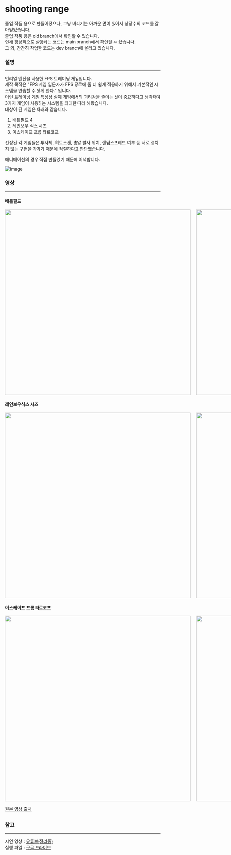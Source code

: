 # shooting range
 졸업 작품 용으로 만들어졌으나, 그냥 버리기는 아까운 면이 있어서 상당수의 코드를 갈아엎었습니다.      
졸업 작품 용은 old branch에서 확인할 수 있습니다.      
현재 정상적으로 실행되는 코드는 main branch에서 확인할 수 있습니다.     
그 외, 간간히 작업한 코드는 dev branch에 올리고 있습니다.                  
         
 ### 설명     
 ---
 언리얼 엔진을 사용한 FPS 트레이닝 게임입니다.    
제작 목적은 "FPS 게임 입문자가 FPS 장르에 좀 더 쉽게 적응하기 위해서 기본적인 시스템을 연습할 수 있게 한다." 입니다.       
이런 트레이닝 게임 특성상 실제 게임에서의 괴리감을 줄이는 것이 중요하다고 생각하여      
3가지 게임이 사용하는 시스템을 최대한 따라 해봤습니다.        
대상이 된 게임은 아래와 같습니다.    
  1. 배틀필드 4     
  2. 레인보우 식스 시즈     
  3. 이스케이프 프롬 타르코프     
      
선정된 각 게임들은 투사체, 히트스캔, 총알 발사 위치, 랜덤스프레드 여부 등 서로 겹치지 않는 구현을 가지기 때문에 적절하다고 판단했습니다.      

애니메이션의 경우 직접 만들었기 때문에 어색합니다.     
  
![image](https://drive.google.com/uc?export=view&id=1nsRe2RYn21QhJRpyaOew34hlI6FnhERx)
### 영상
---    
#### 배틀필드    
<div style="display:flex"> <!--배틀필드 -->
    <!-- 원본 -->
    <div style="flex:1;padding-right:10px;">
      <img src="https://drive.google.com/uc?export=view&id=1nsRe2RYn21QhJRpyaOew34hlI6FnhERx" width="600"/>
    </div>
    <!-- 구현 -->
    <div style="flex:1;padding-left:10px;">
      <img src="https://lh3.googleusercontent.com/fife/AAbDypDbE9O7-l_i1UiUIhRb2DNXNGThV0wTFENf4f8QsMBhlPxsABXy-m0FEtQ20izoEFAtE3AemiKbPa90xCTMxhor71Tl_UqfSPyVEb0BqDZnI4irkjAlSaigt3Xpfs69BuU40sbudtI2Mh4Ve2EDJ_SKRYsGmghhPMidlyK-9ZwMQzdwGTo5g9-rB4LQThBW7Rw2Pu5xHq4CWAAZO7ld5n50gacKXe3iF-pDwUxMWRILUjvXXVIX12QqjTL_h36f6rmVaT0HnMUCr_aVUbbGRMM93uegNizQd9AHidvas1v6nIb5mgAc-2cJWpMoENNNeNwQEUfGZnfYswGISfo4T8p6Yot41qktHZDH9QAw2Zzv29F4D53KJjk8CoYh4C9Q2Aq197W_pe_0-WLTFwTX9dD7ErWNdVpB-7L_6LSB_ZkhePWuOr0PGvd66R9mzW7ZhrFrS2trDEUG3QDv9UQ2GNCaWvOhaw5thUwIaoE43gjV1ZXU7F9foZeiLyqXyCzxeOTxhyKXn4VKBWZAj5wl8Mk2ik7mboJnaDlczvHNfa0Y2BJ0QZLNnShRuFF9vl5WGz-wNi1t-r4Dbkj3UxEWspih2SaZaqe7V66EnOHBdBZIlCzRnhVuqMyxVID2CdWClyn7wh_5EOIAmXAh5T7ipd53b5uLlZ_sMrzbbIPdRXdL_sCKY0IqYTh9M-rHukyKXKDMBmyqRXOHjLtpMDKvouKXmtXUaGN6P8cpRZTtDN7y5JfeJddWH2ibNZBMBL0ZFlHK8GWpoRgGtclN516FzASBR3WoBOPb1sifZ1ik7YmZuREb2OnJ0GucQ4PFERydLE-rU0_DCZpORxd_CfxLhKZABXaxQvcW-e9z4kq3lgMM5FBRHhu6O7keBnDxLAnxxSTz8Ttq5uTg0TSl6GjdyqZq362XgrTcJZ4UX7zJf138_VV--E8up3APRlNUOO57hwk99BwtPji7tviE9iQTVH6CNVLwQP-ydcgP1DOYoAsE2zK0Zi_e4oBDL9udzKtwYoI8vHTf5UzGgmZ9p1-70xFYXFNERN-6qYqqhXm0kbaQiLCh4OV4oipXvHBM3i454UiAYw1uRwoypAKXsmFZ9FEPOedRExvD1y4X5dBEY0WMC_DGz7Wl-wNaKco0aBD27Z_Ec8zCAi9BSAEvsx61mezfm8C1c4zdfj43keT1f7wcaP1wkVpQXBuLXwQKUxGh6NrXEJ7s5fSrvPdoH1s4gsQfFp8UGehy8i0e67X24OeXEav8x1X4V5GdKLrssuPfK9cpEUSJmzAYKSk01f_2UxDgqKkGd5uP7gmYIrNiy7wNATa3OqoQwEA-ZOiOcOzi78hjQhK9FEyyLaVhIgZH4JNfZwAvlqnbrfQZYmBFxwATGuSQjLEdTpUiy8BEp_8sMP8cVKU4e52KXieUalrp8sGxR1HnvySQx4xY_SiJD1MfFXtVs5vAh_o7w-JdAHZJLHoegA2rIPqu5tl5mArRblDVvlgbF6HBWrEbwOk_BG0DqT34ZD8M1ojfDJE=w1255-h738" width="600"/>
    </div> 
</div>

#### 레인보우식스 시즈
<div style="display:flex"> <!--레인보우 식스 시즈 -->
    <!-- 원본 -->
    <div style="flex:1;padding-right:10px;">
        <img src="https://lh3.googleusercontent.com/fife/AAbDypCwXdJobyx4GGTpCwh9jGYdJa-9y0DDTmSaq2LzekvY2BA03djvgX0x7ryiRW6c94j_Vs7SHvpiPRrWDt6OSgE5LqgqqZVlzKnDwF3wVIQc0sClvYjfms5L9qfAvFo2O2lL3gasuhxWCpphrztLI5OwncHSSWL5FLEqOARQ8jMdnr7UU5fQt-3lIjRlNBrR8KpmeS_sQvgwLA4yvzqm-Qii7oFJeYh_boABVekZrd_obv3kF-cWQVHZflYGHNyza6kT9KD1WOB5vY1sKE8B2R3KG0s7ECN8ItP9RBRCIjxZrwpm4HU-RH_SiG4hA_-s7pzhlnggV324uhP8JAVzuUI3uH8s4Pa1rArgawz0j_pDjKAzFGnnSUDH7nS-gkI21YDWk_YpjvI9Okhbm9DueRy5AkgqaJ7cn5qsikICY-s2StQ97i7KvvavS0oZVeuCp7Txt9Fb3F4hfSHAm6wGqo4K6AzF943NuKG3D5Fvx10kuumCWXbzH0QG7jay8Yd5suvRoVfS4supivB451pZOiQsU0AQ1Q0T9a1jog5XK51Gl_tyQoZ2I4j0hbBBGBuDP9Yf1-hVFtuJ12J6ACuCylZ2jJ3du6eBmNJt1ylF28nnSBuja8yUYAXaBxGGCWP5gdBGWLc_lPvygeV9rKDYBs3HvP5fU6sHVonpnpge5jHpBXN6vzcR5hHg3cbpLapyEoSRn3-j6LdytA_fT_HyyBVv9ZU00jvj_XZpF0BgGIE2g2My-jY11XQs52HNV33vt0WOsQogvXGWzxIFb8EHPZ1rAbu2yHNC0tOhB-h_estfOO9ATLD-qykhBgEgTg5JNVKwB_nO4FGxLXU13bMekSdsVU2rOpC_4lanR9k42JQQ47LMeQqyFtgRrXkZM7wntUws2lv97qNHW5PjJuoL20AX7maF_iyym_6GbifoXbqHr-xwvs3fhzLXr-lwEeXb9MgjBGwrKyl7fIlYcv4T5uD6L-a55gSX7XeGsZGVw-9tzXXI9zT8cBXRUWnVUmEdFHUat3eQ7E0oZxcg366uAZx5_6ZCbBj-4Q5qBcjclkm-MtM3VPtdux_bBwWgqtQ7vYwdVuc6SiJOLkzg8lJ6bzcgPW_3YT-KpKrT2mfoIXKz78ZfSWSxwD7Rmx3WLe1TDICcJyyaFDddR0oBsgl478qQq_J3hf2JrthbId6giHERK0ThjktV6WVsE7ZC0RJ9P-LWfnec-W6yiTtJx3PKFSnynUwaS_Rhs1inHNJeieyMceUUqw_0qe7O6V_OS8oXYuCyT3qUlLuIKK19sYdyzL-uJWMwz1vMl7Te1xUZsrIKiQb_cNOlvebP-90Hm2519ubLWEALKt5UpSoZe4j2KBDDoZZmDq7xpwdsnt5TRjJKBe4gCGF9Of6STR5n52VduT-4FDiWlSv5RO7qGsGJtSsIQcPhaurd3FlhC3vRLwHGAnMbybP_HjIhhKwBXm_u51kcqnORBsao8iMd7eIVh71RyD_KAZu1EL_-DaXyrYGLR0SRNni6GhfHNZ4=w1255-h738" width="600"/>
    </div>
    <!-- 구현 -->
    <div style="flex:1;padding-left:10px;">
        <img src="https://lh3.googleusercontent.com/fife/AAbDypBnT-F_5jS-t3b3USfj5gIEX_fVs6i7T1eV-wHrjLqKQjtD-NuEQbjHG-iEr3hKDFgZdbXsEAos0RY--JhYdl5fsVLs_gh2qPhgVquFzUF85KRYySMS6AKLKtMZz-hn5z2jypN7ACphey0S2yqrQP_5sqjd-waTGzxR7XNzWN5XQXrsivEoMVDe7L0CB-sd-HEK0hYdFUlm8zFjMC3wjpqXqVAqagyA53m41iwYH9hfh4RjKls5jYNMmnMOCJdgc1lFwRhpDSwnTiMXhItXKCLar3uR3gK3jG8C30bpU69GMomdFFtgv9w4rev8xy4h5nmy-8pK89Svj0HxZB5xK54qtxSQB8bRmwN8K1OMFB8QpWK1tS3gitdWPh_p8xTF7UI8w0_XxPn5CHcn8BR-dCf7q9FSgl8pA3iIyv8wW8j9XW-Mjc1lIvdtbRwFYO_TmQDgOWvf24sDXN4e6TjJ1wfM2wVG3UURHp1jyNxj6D-KexdqdwhQGANUmVobFZiC2HaSb4Y-i1ZbL6y4IOFW3r9fia_WrJr2i0KTAOvTaluJqkm2NMcyXB21bexqxcG6amJTEgjlikChsaDYRtNGOUC-RfgaAe2_bHJCyk6lYzdpXtB0gyEx8mo3ybdW1bJWjkvAR7ANt2EJ9X8iwRcUJ8mehJnWgyIBMZwnUDl_0IBne32lIXyxO-yaT_ytCJDJgJ30m3-UYr8xJxt6ld1IjkMpeqQZbaaTdgv7o2mCVqeaNgmt9OvzhK4PniW2P1Po0Mj5rKTF8ApUhWIDHJhwfh7tS6JTUyqXy7oUQ7z0lbytPqXXxgsmWwpYQu-_CNHvEPBDUQ39Miwr8bkYnhyp5LnwLdQiYcnqfho9AbsyU8KslfNvTAvUBeJv2tsjLrFuFV76rf1burpYKSG5l9n1-894O8TLIWRv2a3M97fdjhT1HFxBCjq39ZUEPyNPosNxn137-KxjPqTFtJT0SX6IY-VMGUjr--sSTJyRmB_b4jRHp2UN39-ZslpQxeDHX6QecGJ7OKjQ2KTXVrLgzhn8764cc8ksywAAjUlt63yJp2B-r3czDDMUSGUz91NPFQe7mlmQCBFoqanZnn1GHsQRyNIWOiYElnNH_cOyeor681BiTopVgEteqhwv0QA0UThNbi0CIhTJLJwiPHgL9nTgqJOwbo1IWSKTPRusM30XOwXGKZ0AeC7_JEXGGrCrxgfm9JF9IHj8thvczGGQW3Mcx5h47FwNCirE3dqSwidhpyA13D25Qk0TX2Yj7r0imdzxYzziKvEEeuwdx1jTdTa9QKoFL_EQ1mv4s8KUyCCTyrZvB3sZUmseN8YheEr8xBR-572VQTkxEtO59cNX4tksS0gRqsxCszEffDXEvae3elv6g-iYSaK4oXUiF2pmvW44Ez2HHjbXAZHyDYYxSFEieCR_8ByuNadGDA6FfFxwZIWujG9AkjEW34nEhS5-vFM9yBh-7RaoisjG_WpTBGg2xKrjBLg9p18JzpS8ojCKxi24I4nPZd1m2K7OK7E=w1255-h738" width="600"/>
    </div> 
</div>

#### 이스케이프 프롬 타르코프
<div style="display:flex"> <!-- 타르코프 -->
    <!-- 원본 -->
    <div style="flex:1;padding-right:10px;">
        <img src="https://lh3.googleusercontent.com/fife/AAbDypCYhh8TraJwwVMFTG7kXI8bmuF8Hm6waf6kXz4opzyBD2Xybi5gjbvW2NRKJp2MOYZ-dGdawQZ-JvdN3ZMWaFIhKUlwmEcosUV7hzFgoAe2Lf8OO0I9vwI6sUaeOwaZRU5fB5cPlWS4jW7vZWBaZWdLHK7btepzi4BDJo1FB3Nciaji8gdEcLBJ6KscT3k8MbrrQbNo9pkz18rkFt-7s1GPEVrHgrB7acJqfbqEqefzsMK58A9Dg40jM_Yn3QW1vhlnlFo3tEB_2lf86n9YryylSYBEkKREozhmrkV0P7Hc9qyxCY6mul9BPuunaYl3-NVLrXBvSYfsgpAAub9G5JPaihf2tJQLCyX7k6PSknwBfm43pMualXpn95jLtdLL-fIy04OYZLquttQqpvfGkBjmi_Te645TVixFoTXwVWNyGoOZjDVrOjxdIh5HblJiLYTy7GlyKFFb-VU3FqxB5ORN3jRd_v0Vv7OH2CgiGtX2pt7AxZK8OHmoi-_M-5G7BkRj2w6G7FJBHbR2pDDN04CwguKr_Yh59eB1JHWfoicVOqazT0xVAh3uohQy45zwz2BRK55E5tAKH1JhETWwScHJDqftV9FoEmWe8DjUcnfrxCPR4cFaromOKZZpD1o1XjY5o3XN_wZTZFLug4NyynLsYcnIaEfArn9auE-aJPrPcBe_3pI4fquWpyIOEI4P4MHj_L5dc6ctFgQbqZWeoSRhkR_1_PWo-aXEyXWDnLT0nJKvutjxYmUpFn40qfmln-yIfMnC2pibw80eEseyAahflYIXnwOEmsOvArik7ePwSJoJQchCmZD_Z3v-cZVs40rqG1Y7WvmbHRylAziU5_r7DzPqlWhcO9LMMUfWldIOuYXM62pbsm0lmy7SEMZT37ZFoh6zjEemLPScaCvD21ciwCaPE6YZP0afsye_uRliufSJa85sYbzp5MrLczgA2cqu_OuaO8YFIph_kuVAGFj8vSBHm4mPxz1E3lDUoTYD41JJQKwE_srxyzgR3Db0LUYtus7YYt6_WgI5GnKLPXV24x1kmjWWU8MlK-R0x-DWmZNTihC4I3Mjm27B9Y_NbAlB0Es8RoddzurhkC7YIXA4Nj7F-FUOKV2qRr0NoJ-1dVxk2AJZO7wzCa9ClK2Q48SfveTbvgRdiP5BbNkgRHPZRgdP_NqipI9PPGzaLL2d4Rf8uxp34T4EhMldfAq_PPVmnOnb-80-DgbSdwqa2JpSoeo62znwDwy_NrMBr8YX88Xe__goPex6n82W-RQpjz6eHSsjjXvQUB3iZjipTCW1HH2Gjgh5BgjKKuOzTTVAksr1s-AcYnhfTtwfTxKJGjx-4l-IVPQXF7RsCDcl9FsA8uul1LSWGMSdWNDMpTxgAqo3cEhR3rc5l9qLy1IzLGblC2yiAU-rtypAJBLEO9zLpPlH3yxabnRBDuIoFzfTJLLNWeRCns2wVyFQezhuvNdfguX5_KfaMqZPFr-mbiMikr4pG3c8_sqdzsZtnjvE6YXSCOOBQ6AxacM=w518-h738" width="600"/>
    </div>
    <!-- 구현 -->
    <div style="flex:1;padding-left:10px;">
        <img src="https://lh3.googleusercontent.com/fife/AAbDypA0V_nsvM0M-Bw3nhsitdaqJJURvGORVgw6_R7G1FFAbjAslGxU4f709HJ3S-gkSkQOD7uCOK1Y70LhhrS6M_z_E37aqbsJiZk6MFrSnFeH8MIzxATo9-fybnol84Sqa6btGbR7i0T1-FSHs7pV0lYM3v5eYpsnmGHgvp4fuBZAdomx9Dnz3Zn9loOYHGJgxlI_o-zYVWfDu7LbKmt_-I10oo3U5fk28KK9RejPqMyZzRrWp5psrETaDwlyohhXT24ukwCPUn1LrdQgOdZKSWwQojt4w3XB3k1hqovILC0vQjBl6kwdbiAsGL4v8JTjh5BbcJ9Xhxa20ZnFGOkAauXkVryDbAUxOI_6iL1Szs1sN75VU8YFcSiV5_A57cXYX-ad_Kit98ADE2NAmTSm_FuU2pVK9udgd6f7X0dGeswnbcvqgEz1JujpGvVD2IKp1-hq5w452-QfiHqOCAEZzJv6b6M7lm0hALuh_YsnCRB28PCEuhMa-aAa4bvqeki1XB8eutrTkj_C1jxvB88QEImTpWIblgy-2tmVQeu8PQ0PS58Z_6s74ft_7yAuNMqdgrHcuEGrB_9l-KJs1WcZ9QuIygJv-EUPIO2GUIsNr6u_tgTY5ioZVWrQtrh6Qlp-nP3Nm855AxQ8HWOXhfIg0v53mhgaRROKWL9A5r3-Hhbup7o6f_AicicXxS17nLqifmByr2Bd4n7DBrqlGsoDTM8AW9lhRtNmoyqvsl52mU4SMkLmJuHMTXAAqGkJ9Z8WgytqrQII5aJlOYdy9Th_XZOu-QJReetdiKYPCCA5wY-9TpzscLOwwDoIJH_kmEVwXa1kBLKBk2Jv_KzRTKvsYGILSbpme3ogmF6oh2W7vUNlrmDwZE_xhXsrjKmknZc6JQFZHIQKg1fGZpt6NNHFR7u_GK5Gw6LKmlpJerAf68AklFWJj5fPrDXDjWUJp_5QPfJFzWKrwzsZVd6jlLZ2vDCgXdVT8Tz8HMxTMOZp0Z8XLFhk9LH9RFnB40SK0ll0fw6GK5l0GVJ0uydSKNhvP0PZbs3goRPslrE8HwSR0XIPdXombEmYroL3iqE2Qey6wOT52VvExDIGQIm5N1eYTLS9vS5XMWtDtfF23WQQaDGlr-X1s8jyb3mI6hSIwmdZtqkvCFCcGsUERXujw8H4z6gU3vnXvD54x1p-j-zurt0omeSW_kkw5AZfO6qnHhdOSYDvaQ7LzfokKRY5s5GK8f5Qvrvu1Rn-oeeBbORXovdzIvEh4O9EuI1sD5IxWYSM948cv-plg22bWXoGtqlBkLNTy4SSKA57NZdctMu8oOErJQTKrqOKGY3vy9wtmD4rRk586oSOt8QRvobOvcIJmFPASAV-vBZZDJZxM7d17KQVLrA5lLfegxNCrH6wakWdHlZcg8_7_eFIpbjlyRQIsgBX4QaKrmDg_RHoDFs466AnAjhxvWE3s4pOzEp_DKZeZbIxIn3pikFyKuAVE8AaLt-hrxUHc7dV7QLThLCmvsJdDIiO5rnZqAEiRrc=w1255-h738" width="600"/>
    </div> 
    
</div>

[원본 영상 출처](http://youtube.com/watch?t=227&v=IBG44eHL2xg&feature=youtu.be&ab_channel=SirHansVaderEN)    

##     
##        
  ### 참고
  ---
시연 영상 : [유튜브(정리중)]()       
실행 파일 : [구글 드라이브](https://drive.google.com/file/d/12ix8i4Nq4FSzWUAIyZiHRLR5q88buyeV/view?usp=sharing)      

